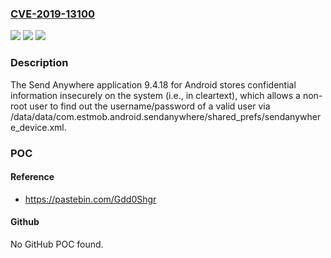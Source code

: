 ### [CVE-2019-13100](https://cve.mitre.org/cgi-bin/cvename.cgi?name=CVE-2019-13100)
![](https://img.shields.io/static/v1?label=Product&message=n%2Fa&color=blue)
![](https://img.shields.io/static/v1?label=Version&message=n%2Fa&color=blue)
![](https://img.shields.io/static/v1?label=Vulnerability&message=n%2Fa&color=brighgreen)

### Description

The Send Anywhere application 9.4.18 for Android stores confidential information insecurely on the system (i.e., in cleartext), which allows a non-root user to find out the username/password of a valid user via /data/data/com.estmob.android.sendanywhere/shared_prefs/sendanywhere_device.xml.

### POC

#### Reference
- https://pastebin.com/Gdd0Shgr

#### Github
No GitHub POC found.

